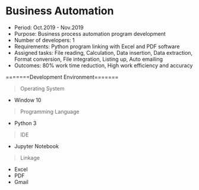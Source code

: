 # Business Automation


* Period: Oct.2019 - Nov.2019
* Purpose:  Business process automation program development
* Number of developers: 1
* Requirements: Python program linking with Excel and PDF software
* Assigned tasks: File reading, Calculation, Data insertion, Data extraction, Format conversion, File integration, Listing up, Auto emailing 
* Outcomes: 80% work time reduction, High work efficiency and accuracy



=======Development Environment=======

> Operating System
- Window 10

> Programming Language
- Python 3

> IDE
- Jupyter Notebook

> Linkage
- Excel
- PDF
- Gmail


